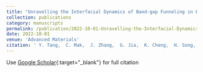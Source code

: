 ```yaml
---
title: "Unravelling the Interfacial Dynamics of Band-gap Funneling in Bismuth-based Halide Perovskites"
collection: publications
category: manuscripts
permalink: /publication/2022-10-01-Unravelling-the-Interfacial-Dynamics-of-Band-gap-Funneling-in-Bismuth-based-Halide-Perovskites
date: 2022-10-01
venue: 'Advanced Materials'
citation: ' Y. Tang,  C. Mak,  J. Zhang,  G. Jia,  K. Cheng,  H. Song,  M. Yuan,  S. Zhao,  J. Kai,  J. Colmenares,  H. Hsu, &quot;Unravelling the Interfacial Dynamics of Band-gap Funneling in Bismuth-based Halide Perovskites.&quot; Advanced Materials, 2022.'
---
```

Use [Google Scholar](https://scholar.google.com/scholar?q=Unravelling+the+Interfacial+Dynamics+of+Band+gap+Funneling+in+Bismuth+based+Halide+Perovskites){:target="_blank"} for full citation